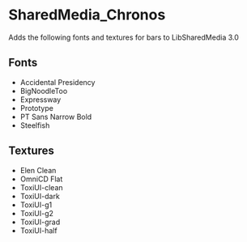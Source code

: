 # SharedMedia_Chronos

Adds the following fonts and textures for bars to LibSharedMedia 3.0

## Fonts
- Accidental Presidency
- BigNoodleToo
- Expressway
- Prototype
- PT Sans Narrow Bold
- Steelfish

## Textures
- Elen Clean
- OmniCD Flat
- ToxiUI-clean
- ToxiUI-dark
- ToxiUI-g1
- ToxiUI-g2
- ToxiUI-grad
- ToxiUI-half